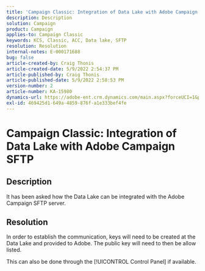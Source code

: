 ```yaml
---
title: 'Campaign Classic: Integration of Data Lake with Adobe Campaign SFTP'
description: Description
solution: Campaign
product: Campaign
applies-to: Campaign Classic
keywords: KCS, Classic, ACC, Data lake, SFTP
resolution: Resolution
internal-notes: E-000171688
bug: false
article-created-by: Craig Thonis
article-created-date: 5/9/2022 2:54:37 PM
article-published-by: Craig Thonis
article-published-date: 5/9/2022 2:58:53 PM
version-number: 2
article-number: KA-15980
dynamics-url: https://adobe-ent.crm.dynamics.com/main.aspx?forceUCI=1&pagetype=entityrecord&etn=knowledgearticle&id=537447ec-a7cf-ec11-a7b5-00224809c196
exl-id: 469425d1-649a-4859-876f-a1e333bef4fe
---
```

# Campaign Classic: Integration of Data Lake with Adobe Campaign SFTP

## Description


It has been asked how the Data Lake can be integrated with the Adobe Campaign SFTP server.


## Resolution


In order to establish the communication, keys will need to be created at the Data Lake and provided to Adobe. The public key will need to then be allow listed.



This can also be done through the [!UICONTROL Control Panel] if available.
